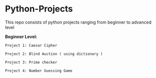 # Python-Projects
This repo consists of python projects ranging from beginner to advanced level

**Beginner Level:**

    Project 1: Caesar Cipher
    
    Project 2: Blind Auction ( using dictionary )

    Project 3: Prime checker

    Project 4: Number Guessing Game
